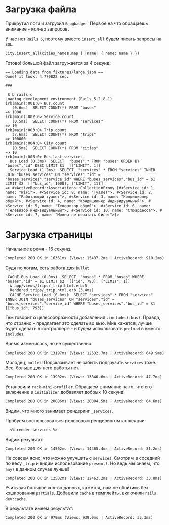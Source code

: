 # Загрузка файла

Прикрутил логи и загрузил в `pgbadger`. Первое на что обращаешь внимание - кол-во запросов.

У нас нет `Rails 6`, поэтому вместо `insert_all` будем писать запросы на `SQL`.
```
City.insert_all(cities_names.map { |name| { name: name } })
```

Готово! большой файл загружается за 4 секунд:
```
== Loading data from fixtures/large.json ==
Done! it took: 4.770822 sec.

###

 $ b rails c
Loading development environment (Rails 5.2.8.1)
irb(main):001:0> Bus.count
   (0.6ms)  SELECT COUNT(*) FROM "buses"
=> 1000
irb(main):002:0> Service.count
   (0.5ms)  SELECT COUNT(*) FROM "services"
=> 10
irb(main):003:0> Trip.count
   (7.6ms)  SELECT COUNT(*) FROM "trips"
=> 100000
irb(main):004:0> City.count
   (0.5ms)  SELECT COUNT(*) FROM "cities"
=> 10
irb(main):005:0> Bus.last.services
  Bus Load (0.3ms)  SELECT  "buses".* FROM "buses" ORDER BY "buses"."id" DESC LIMIT $1  [["LIMIT", 1]]
  Service Load (1.2ms)  SELECT  "services".* FROM "services" INNER JOIN "buses_services" ON "services"."id" = "buses_services"."service_id" WHERE "buses_services"."bus_id" = $1 LIMIT $2  [["bus_id", 1000], ["LIMIT", 11]]
=> #<ActiveRecord::Associations::CollectionProxy [#<Service id: 1, name: "WiFi">, #<Service id: 8, name: "Туалет">, #<Service id: 2, name: "Работающий туалет">, #<Service id: 3, name: "Кондиционер общий">, #<Service id: 4, name: "Кондиционер Индивидуальный">, #<Service id: 5, name: "Телевизор общий">, #<Service id: 6, name: "Телевизор индивидуальный">, #<Service id: 10, name: "Стюардесса">, #<Service id: 7, name: "Можно не печатать билет">]>

```

# Загрузка страницы

Начальное время - 16 секунд.
```
Completed 200 OK in 16361ms (Views: 15437.2ms | ActiveRecord: 910.2ms)
```
Судя по логам, есть работа для `bullet`.

```
 CACHE Bus Load (0.0ms)  SELECT  "buses".* FROM "buses" WHERE "buses"."id" = $1 LIMIT $2  [["id", 793], ["LIMIT", 1]]
  ↳ app/views/trips/_trip.html.erb:5
  Rendered trips/_trip.html.erb (3.4ms)
  CACHE Service Load (0.0ms)  SELECT "services".* FROM "services" INNER JOIN "buses_services" ON "services"."id" = "buses_services"."service_id" WHERE "buses_services"."bus_id" = $1  [["bus_id", 793]]
```

Гем говорит о целесообразности добавления `.includes(:bus)`. Правда, что странно - предлагает это сделать во вью. Мне кажется, лучше будет сделать в контроллере - и будем использовать `preload` в вместо `includes`.

Время изменилось, но не существенно:
```
Completed 200 OK in 13197ms (Views: 12532.7ms | ActiveRecord: 649.9ms)
```

Молодец, `bullet`! Подсказывает не забыть подгрузить `services` тоже. Все, больше для него работы нет.


```
Completed 200 OK in 13902ms (Views: 13840.6ms | ActiveRecord: 47.7ms)
```

Установили `rack-mini-profiler`. Обращаем внимание на то, что его включение в `initializer` добавляет добрых 10 секунд!

```
Completed 200 OK in 20086ms (Views: 20004.5ms | ActiveRecord: 64.6ms)
```

Видим, что много занимает рендеринг `_services`.

Пробуем воспользоваться рельсовым рендерингом коллекции:
```
  <% render services %>
```

Видим результат!

```
Completed 200 OK in 14502ms (Views: 14465.4ms | ActiveRecord: 31.2ms)
```

Не совсем ясно, что можно улучшить с `services`. Смотрим в соседний по весу `_trip` и видим использование `present?`. Но ведь мы знаем, что `any?` в данном случае лучше!
```
Completed 200 OK in 12502ms (Views: 12462.2ms | ActiveRecord: 33.8ms)
```

Учитывая большое кол-во данных, кажется, нам не обойтись без кэширования `partials`.
Добавили `cache` в темплейты, включили `rails dev:cache`.

В результате имеем результат:
```
Completed 200 OK in 979ms (Views: 939.0ms | ActiveRecord: 35.3ms)
```
